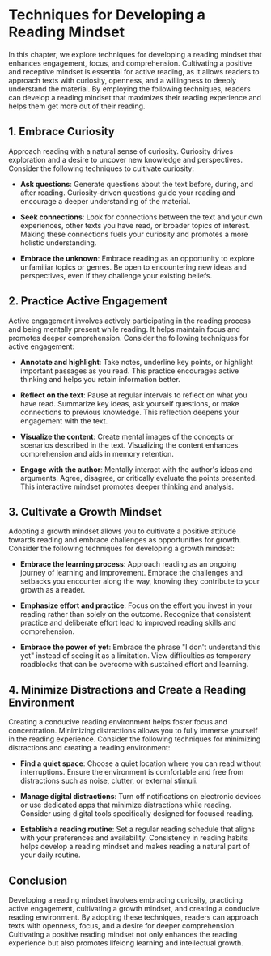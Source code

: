 Techniques for Developing a Reading Mindset
======================================================

In this chapter, we explore techniques for developing a reading mindset that enhances engagement, focus, and comprehension. Cultivating a positive and receptive mindset is essential for active reading, as it allows readers to approach texts with curiosity, openness, and a willingness to deeply understand the material. By employing the following techniques, readers can develop a reading mindset that maximizes their reading experience and helps them get more out of their reading.

**1. Embrace Curiosity**
------------------------

Approach reading with a natural sense of curiosity. Curiosity drives exploration and a desire to uncover new knowledge and perspectives. Consider the following techniques to cultivate curiosity:

* **Ask questions**: Generate questions about the text before, during, and after reading. Curiosity-driven questions guide your reading and encourage a deeper understanding of the material.

* **Seek connections**: Look for connections between the text and your own experiences, other texts you have read, or broader topics of interest. Making these connections fuels your curiosity and promotes a more holistic understanding.

* **Embrace the unknown**: Embrace reading as an opportunity to explore unfamiliar topics or genres. Be open to encountering new ideas and perspectives, even if they challenge your existing beliefs.

**2. Practice Active Engagement**
---------------------------------

Active engagement involves actively participating in the reading process and being mentally present while reading. It helps maintain focus and promotes deeper comprehension. Consider the following techniques for active engagement:

* **Annotate and highlight**: Take notes, underline key points, or highlight important passages as you read. This practice encourages active thinking and helps you retain information better.

* **Reflect on the text**: Pause at regular intervals to reflect on what you have read. Summarize key ideas, ask yourself questions, or make connections to previous knowledge. This reflection deepens your engagement with the text.

* **Visualize the content**: Create mental images of the concepts or scenarios described in the text. Visualizing the content enhances comprehension and aids in memory retention.

* **Engage with the author**: Mentally interact with the author's ideas and arguments. Agree, disagree, or critically evaluate the points presented. This interactive mindset promotes deeper thinking and analysis.

**3. Cultivate a Growth Mindset**
---------------------------------

Adopting a growth mindset allows you to cultivate a positive attitude towards reading and embrace challenges as opportunities for growth. Consider the following techniques for developing a growth mindset:

* **Embrace the learning process**: Approach reading as an ongoing journey of learning and improvement. Embrace the challenges and setbacks you encounter along the way, knowing they contribute to your growth as a reader.

* **Emphasize effort and practice**: Focus on the effort you invest in your reading rather than solely on the outcome. Recognize that consistent practice and deliberate effort lead to improved reading skills and comprehension.

* **Embrace the power of yet**: Embrace the phrase "I don't understand this yet" instead of seeing it as a limitation. View difficulties as temporary roadblocks that can be overcome with sustained effort and learning.

**4. Minimize Distractions and Create a Reading Environment**
-------------------------------------------------------------

Creating a conducive reading environment helps foster focus and concentration. Minimizing distractions allows you to fully immerse yourself in the reading experience. Consider the following techniques for minimizing distractions and creating a reading environment:

* **Find a quiet space**: Choose a quiet location where you can read without interruptions. Ensure the environment is comfortable and free from distractions such as noise, clutter, or external stimuli.

* **Manage digital distractions**: Turn off notifications on electronic devices or use dedicated apps that minimize distractions while reading. Consider using digital tools specifically designed for focused reading.

* **Establish a reading routine**: Set a regular reading schedule that aligns with your preferences and availability. Consistency in reading habits helps develop a reading mindset and makes reading a natural part of your daily routine.

**Conclusion**
--------------

Developing a reading mindset involves embracing curiosity, practicing active engagement, cultivating a growth mindset, and creating a conducive reading environment. By adopting these techniques, readers can approach texts with openness, focus, and a desire for deeper comprehension. Cultivating a positive reading mindset not only enhances the reading experience but also promotes lifelong learning and intellectual growth.
